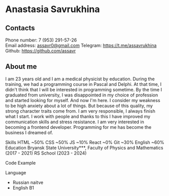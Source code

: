 # Anastasia Savrukhina
## Contacts 
Phone number: 7 (953) 291-57-26  
Email address: assavr0@gmail.com 
Telegram: https://t.me/assavrukhina
Github: https://github.com/assavr

## About me
I am 23 years old and I am a medical physicist by education. During the training, we had a programming course in Pascal and Delphi. At that time, I didn't think that I will be interested in programming sometime. By the time I graduated from university, I was disappointed in my choice of profession and started looking for myself. And now I'm here. I consider my weakness to be high anxiety about a lot of things. But because of this quality, my strong character traits come from. I am very responsible, I always finish what I start. I work with people and thanks to this I have improved my communication skills and stress resistance. I am very interested in becoming a frontend developer. Programming for me has become the business I dreamed of.

Skills
HTML ~50%
CSS ~50%
JS ~10%
React ~0%
Git ~30%
English ~60%
Education
Bryansk State University***, Faculty of Physics and Mathematics (2017 - 2021)
RS School (2023 - 2024)

Code Example


Language
* Russian naitve
* English B1





